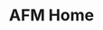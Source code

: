 ---
path: /
title: AFM Home
number: "101"
seo_title: Home
seo_description: Atlanta Federation of Musicians Homepage
sections:
  - type: section_masthead
    image: /assets/scrolls.jpg
    alt_text: Hall
  - type: section_content_boxes
    list:
      - image: /assets/join-now.jpg
        title: Become A Member
        text: As the largest union of musicians in the world, we have the power to make
          the music industry work for you.
        alt_text: placeholder
        link_text: Join Now
        link_url: /
      - title: Find Local Musicians
        text: "Looking for musicians for your next event? Need an instrumental teacher?
          Search our membership directory. "
        image: /assets/find-a-musician.jpg
        alt_text: placeholder
        link_text: Find Musicians
        link_url: /
      - title: Read Our Blog
        text: Explore our blog to stay up to date on Local 148-462 events and membership
          activities.
        image: /assets/blog.jpg
        alt_text: placeholder
        link_text: Read Blog
        link_url: /
      - title: Union Benefits
        text: Why Join the AFM? Membership has its benefits. Learn more about our
          programs and perks.
        image: /assets/benefits.jpg
        alt_text: placeholder
        link_text: Explore Benefits
        link_url: /
      - title: John H. Head Scholarship
        text: Donate to support graduating high school seniors pursing a music career.
          All contributions are tax deductible.
        image: /assets/scholarships.jpg
        alt_text: placeholder
        link_text: Donate
        link_url: /
      - title: Advocacy
        text: Supporting initiatives vital to the music industry and your career as a
          professional musician.
        image: /assets/advocacy.jpg
        alt_text: placeholder
        link_text: Learn More
        link_url: /
  - background_color_toggle: true
    alt_text: placeholder
    link_url: ""
    text: Every day the AFM helps thousands of musicians — negotiating fair
      agreements, protecting ownership of recorded music, securing benefits such
      as health care and pension, or lobbying our legislators. The AFM is
      committed to raising industry standards and placing the professional
      musician in the foreground of the cultural landscape..
    link_text: ""
    image_right: true
    title: What We Do
    type: section_content_one
    image: /assets/pexels-josh-sorenson-995301.jpg
  - background_color_toggle: false
    alt_text: placeholder
    link_url: /contact
    text: Many of us standing together are more powerful than any of us standing
      alone. Musicians’ ability to make a living is threatened as never before.
      Corporate profits continue growing while technological advances transform
      our work and how we are compensated. Musicians deserve good wages, decent
      working conditions, and a sustainable future.
    link_text: Learn More
    image_right: false
    title: Why We Do It
    type: section_content_one
    image: /assets/cello.png
---